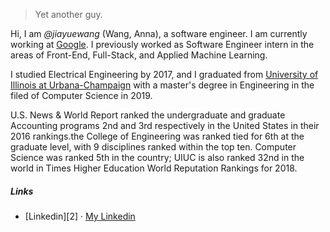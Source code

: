 

> Yet another guy.


Hi, I am *@jiayuewang* (Wang, Anna), a software engineer. I am currently working at [Google](https://www.google.org/). I previously worked as Software Engineer intern in the areas of Front-End, Full-Stack, and Applied Machine Learning.  

I studied Electrical Engineering by 2017, and I graduated from [University of Illinois at Urbana-Champaign](https://en.wikipedia.org/wiki/University_of_Illinois_at_Urbana%E2%80%93Champaign) with a master's degree in Engineering in the filed of Computer Science in 2019. 

U.S. News & World Report ranked the undergraduate and graduate Accounting programs 2nd and 3rd respectively in the United States in their 2016 rankings.the College of Engineering was ranked tied for 6th at the graduate level, with 9 disciplines ranked within the top ten. Computer Science was ranked 5th in the country; UIUC is also ranked 32nd in the world in Times Higher Education World Reputation Rankings for 2018.


##### Links

- [Linkedin][2] · [My Linkedin](https://www.linkedin.com/in/jiayue1995/)





[1]: /https://jiayuewang.github.io


